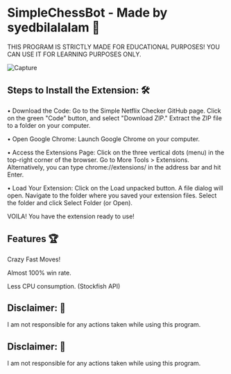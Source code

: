 
# SimpleChessBot - Made by syedbilalalam 👻

THIS PROGRAM IS STRICTLY MADE FOR EDUCATIONAL PURPOSES! YOU CAN USE IT FOR LEARNING PURPOSES ONLY.

![Capture](https://github.com/user-attachments/assets/0d6d395d-0b85-496c-a32e-09baec02f742)


## Steps to Install the Extension: 🛠 

• Download the Code: Go to the Simple Netflix Checker GitHub page. Click on the green "Code" button, and select "Download ZIP." Extract the ZIP file to a folder on your computer.

• Open Google Chrome: Launch Google Chrome on your computer.

• Access the Extensions Page: 
 Click on the three vertical dots (menu) in the top-right corner of the browser.
Go to More Tools > Extensions.
Alternatively, you can type chrome://extensions/ in the address bar and hit Enter.


• Load Your Extension: Click on the Load unpacked button.
A file dialog will open. Navigate to the folder where you saved your extension files.
Select the folder and click Select Folder (or Open).

VOILA! You have the extension ready to use!


## Features 🏆

Crazy Fast Moves!

Almost 100% win rate.

Less CPU consumption. (Stockfish API)
## Disclaimer: 🚨
I am not responsible for any actions taken while using this program.

## Disclaimer: 🚨
I am not responsible for any actions taken while using this program.

